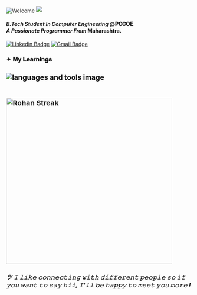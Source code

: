 <img align="center" src="https://visitor-badge.laobi.icu/badge?page_id=RohanAdkine.RohanAdkine"  alt="Welcome" />
<img src="https://readme-typing-svg.herokuapp.com/?font=Righteous&size=35&center=false&vCenter=true&width=500&height=50&duration=7000&lines=Hi+,+I'm+Rohan+Adkine+!;" />

<h4><i>B.Tech Student In Computer Engineering </i><a style="text-decoration:none" href="http://www.pccoepune.com/">@𝐏𝐂𝐂𝐎𝐄</a><br/><i>A Passionate Programmer From </i><a style="text-decoration:none" >Maharashtra.</a></h4>
   
[![Linkedin Badge](https://www.linkedin.com/in/rohan-adkine-401630214?utm_source=share&utm_campaign=share_via&utm_content=profile&utm_medium=android_app)](https://www.linkedin.com/in/rohan-adkine-401630214?utm_source=share&utm_campaign=share_via&utm_content=profile&utm_medium=android_app)
[![Gmail Badge](https://img.shields.io/badge/-Gmail-d14836?style=flat-square&logo=Gmail&logoColor=white&link=rohanadkine@gmail.com)](mailto:rohanadkine@gmail.com)

<h3><b>✦ 𝐌𝐲 𝐋𝐞𝐚𝐫𝐧𝐢𝐧𝐠𝐬 <b/><h3>  
<img src="https://skillicons.dev/icons?i=c,cpp,python,java,html,css,git" alt="languages and tools image"/><br/><br/>

<img width=450 src="https://github-readme-streak-stats-salesp07.vercel.app/?user=RohanAdkine&count_private=true&theme=react&border_radius=5" alt="Rohan Streak"/><br/>


<h5>ツ 𝙸 𝚕𝚒𝚔𝚎 𝚌𝚘𝚗𝚗𝚎𝚌𝚝𝚒𝚗𝚐 𝚠𝚒𝚝𝚑 𝚍𝚒𝚏𝚏𝚎𝚛𝚎𝚗𝚝 𝚙𝚎𝚘𝚙𝚕𝚎 𝚜𝚘 𝚒𝚏 𝚢𝚘𝚞 𝚠𝚊𝚗𝚝 𝚝𝚘 𝚜𝚊𝚢 𝚑𝚒𝚒, 𝙸'𝚕𝚕 𝚋𝚎 𝚑𝚊𝚙𝚙𝚢 𝚝𝚘 𝚖𝚎𝚎𝚝 𝚢𝚘𝚞 𝚖𝚘𝚛𝚎 !</h5>
